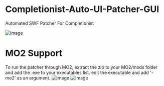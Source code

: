 # Completionist-Auto-UI-Patcher-GUI
 Automated SWF Patcher For Completionist

![image](https://github.com/Faen668/Completionist-Auto-UI-Patcher-GUI/assets/42012063/1dd1c98f-56a4-4598-b043-ebcfe9f0ca4a)

# MO2 Support
To run the patcher through MO2, extract the zip to your MO2/mods folder and add the .exe to your executables list.
edit the executable and add '-mo2' as an argument.
![image](https://github.com/user-attachments/assets/9c836cd4-1e6f-471f-a1e5-084a509247bf)
![image](https://github.com/user-attachments/assets/fe77f038-3ac8-4f0b-912c-d59c98e6cf37)

